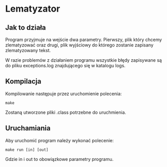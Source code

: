 Lematyzator
==========

Jak to działa
----------
Program przyjmuje na wejście dwa parametry. Pierwszy,  plik który chcemy zlematyzować oraz drugi, plik wyjściowy do którego zostanie zapisany zlematyzowany tekst.

W razie problemów z działaniem programu wszystkie błędy zapisywane są do pliku exceptions.log znajdującego się w katalogu logs.

Kompilacja
----------
Kompilowanie następuje przez uruchomienie polecenia:

    make
    
Zostaną utworzone pliki .class potrzebne do uruchmienia.


Uruchamiania
----------
Aby uruchomić program należy wykonać polecenie:

    make run [in] [out]
    
Gdzie in i out to obowiązkowe parametry programu.
